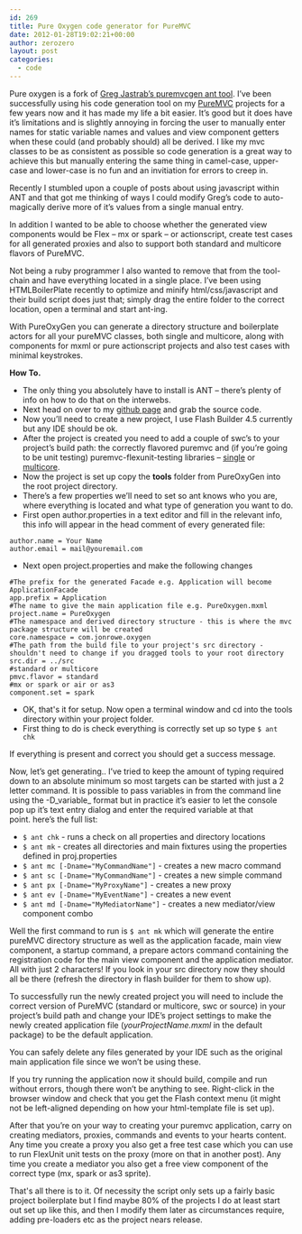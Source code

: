 ```yaml
---
id: 269
title: Pure Oxygen code generator for PureMVC
date: 2012-01-28T19:02:21+00:00
author: zerozero
layout: post
categories:
  - code
---
```

Pure oxygen is a fork of [Greg Jastrab&#8217;s puremvcgen ant tool](http://blog.smartlogicsolutions.com/2008/12/05/introducing-puremvcgen-an-ant-based-puremvc-flex-generator/). I&#8217;ve been successfully using his code generation tool on my [PureMVC](puremvc.org) projects for a few years now and it has made my life a bit easier. It&#8217;s good but it does have it&#8217;s limitations and is slightly annoying in forcing the user to manually enter names for static variable names and values and view component getters when these could (and probably should) all be derived. I like my mvc classes to be as consistent as possible so code generation is a great way to achieve this but manually entering the same thing in camel-case, upper-case and lower-case is no fun and an invitiation for errors to creep in.<!--more-->

Recently I stumbled upon a couple of posts about using javascript within ANT and that got me thinking of ways I could modify Greg&#8217;s code to auto-magically derive more of it&#8217;s values from a single manual entry.

In addition I wanted to be able to choose whether the generated view components would be Flex &#8211; mx or spark &#8211; or actionscript, create test cases for all generated proxies and also to support both standard and multicore flavors of PureMVC.

Not being a ruby programmer I also wanted to remove that from the tool-chain and have everything located in a single place. I&#8217;ve been using HTMLBoilerPlate recently to optimize and minify html/css/javascript and their build script does just that; simply drag the entire folder to the correct location, open a terminal and start ant-ing.

With PureOxyGen you can generate a directory structure and boilerplate actors for all your pureMVC classes, both single and multicore, along with components for mxml or pure actionscript projects and also test cases with minimal keystrokes.

**How To.**

- The only thing you absolutely have to install is ANT &#8211; there&#8217;s plenty of info on how to do that on the interwebs.
- Next head on over to my [github page](https://github.com/zerozero/pureoxygen) and grab the source code.
- Now you&#8217;ll need to create a new project, I use Flash Builder 4.5 currently but any IDE should be ok.
- After the project is created you need to add a couple of swc&#8217;s to your project&#8217;s build path: the correctly flavored puremvc and (if you&#8217;re going to be unit testing) puremvc-flexunit-testing libraries &#8211; [single](http://code.google.com/p/puremvc-flexunit-testing/) or [multicore](https://github.com/cameronyule/puremvc-multicore-flexunit-testing).
- Now the project is set up copy the **tools** folder from PureOxyGen into the root project directory.
- There&#8217;s a few properties we&#8217;ll need to set so ant knows who you are, where everything is located and what type of generation you want to do.
- First open author.properties in a text editor and fill in the relevant info, this info will appear in the head comment of every generated file:

```as3
author.name = Your Name
author.email = mail@youremail.com
```

- Next open project.properties and make the following changes
  
```as3
#The prefix for the generated Facade e.g. Application will become ApplicationFacade
app.prefix = Application
#The name to give the main application file e.g. PureOxygen.mxml
project.name = PureOxygen
#The namespace and derived directory structure - this is where the mvc package structure will be created
core.namespace = com.jonrowe.oxygen
#The path from the build file to your project's src directory - shouldn't need to change if you dragged tools to your root directory
src.dir = ../src
#standard or multicore
pmvc.flavor = standard
#mx or spark or air or as3
component.set = spark
```

- OK, that's it for setup. Now open a terminal window and cd into the tools directory within your project folder.
- First thing to do is check everything is correctly set up so type `$ ant chk`
  
If everything is present and correct you should get a success message.

Now, let&#8217;s get generating.. I&#8217;ve tried to keep the amount of typing required down to an absolute minimum so most targets can be started with just a 2 letter command. It is possible to pass variables in from the command line using the -D_variable_ format but in practice it&#8217;s easier to let the console pop up it&#8217;s text entry dialog and enter the required variable at that point. here&#8217;s the full list:

  * `$ ant chk` - runs a check on all properties and directory locations
  * `$ ant mk` - creates all directories and main fixtures using the properties defined in proj.properties
  * `$ ant mc [-Dname="MyCommandName"]` - creates a new macro command
  * `$ ant sc [-Dname="MyCommandName"]` - creates a new simple command
  * `$ ant px [-Dname="MyProxyName"]` - creates a new proxy
  * `$ ant ev [-Dname="MyEventName"]` - creates a new event
  * `$ ant md [-Dname="MyMediatorName"]` - creates a new mediator/view component combo

Well the first command to run is `$ ant mk` which will generate the entire pureMVC directory structure as well as the application facade, main view component, a startup command, a prepare actors command containing the registration code for the main view component and the application mediator. All with just 2 characters! If you look in your src directory now they should all be there (refresh the directory in flash builder for them to show up).

To successfully run the newly created project you will need to include the correct version of PureMVC (standard or multicore, swc or source) in your project&#8217;s build path and change your IDE&#8217;s project settings to make the newly created application file (_yourProjectName.mxml_ in the default package) to be the default application.

You can safely delete any files generated by your IDE such as the original main application file since we won&#8217;t be using these.

If you try running the application now it should build, compile and run without errors, though there won&#8217;t be anything to see. Right-click in the browser window and check that you get the Flash context menu (it might not be left-aligned depending on how your html-template file is set up).

After that you&#8217;re on your way to creating your puremvc application, carry on creating mediators, proxies, commands and events to your hearts content. Any time you create a proxy you also get a free test case which you can use to run FlexUnit unit tests on the proxy (more on that in another post). Any time you create a mediator you also get a free view component of the correct type (mx, spark or as3 sprite).

That's all there is to it. Of necessity the script only sets up a fairly basic project boilerplate but I find maybe 80% of the projects I do at least start out set up like this, and then I modify them later as circumstances require, adding pre-loaders etc as the project nears release.

